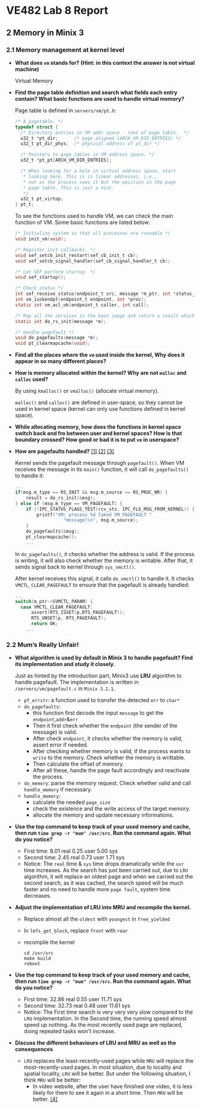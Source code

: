 # VE482 Lab 8 Report

## 2 Memory in Minix 3

### 2.1 Memory management at kernel level

- **What does `vm` stands for? (Hint: in this context the answer is not virtual machine)**

  Virtual Memory

- **Find the page table definition and search what fields each entry contain? What basic functions are used to handle virtual memory?**

  Page table is defined in `servers/vm/pt.h`:

  ```c
  /* A pagetable. */
  typedef struct {
  	/* Directory entries in VM addr space - root of page table.  */
  	u32_t *pt_dir;		/* page aligned (ARCH_VM_DIR_ENTRIES) */
  	u32_t pt_dir_phys;	/* physical address of pt_dir */
  
  	/* Pointers to page tables in VM address space. */
  	u32_t *pt_pt[ARCH_VM_DIR_ENTRIES];
  
  	/* When looking for a hole in virtual address space, start
  	 * looking here. This is in linear addresses, i.e.,
  	 * not as the process sees it but the position in the page
  	 * page table. This is just a hint.
  	 */
  	u32_t pt_virtop;
  } pt_t;
  ```

  To see the functions used to handle VM, we can check the main function of VM. Some basic functions are listed below:

  ```c
  /* Initialize system so that all processes are runnable */
  void init_vm(void);
  
  /* Register init callbacks. */
  void sef_setcb_init_restart(sef_cb_init_t cb);
  void sef_setcb_signal_handler(sef_cb_signal_handler_t cb);
  
  /* Let SEF perform startup. */
  void sef_startup();
  
  /* Check status */
  int sef_receive_status(endpoint_t src, message *m_ptr, int *status_ptr);
  int vm_isokendpt(endpoint_t endpoint, int *proc);
  static int vm_acl_ok(endpoint_t caller, int call);
  
  /* Map all the services in the boot image and return a result which is used to send reply message */
  static int do_rs_init(message *m);
  
  /* Handle pagefault */
  void do_pagefaults(message *m);
  void pt_clearmapcache(void);
  ```

- **Find all the places where the `vm` used inside the kernel, Why does it appear in so many different places?**

  

- **How is memory allocated within the kernel? Why are not `malloc` and `calloc` used?**

  By using `kmalloc()` or `vmalloc()` (allocate virtual memory).

  `malloc()` and `calloc()` are defined in user-space, so they cannot be used in kernel space (kernel can only use functions defined in kernel space). 

- **While allocating memory, how does the functions in kernel space switch back and fro between user and kernel spaces? How is that boundary crossed? How good or bad it is to put `vm` in userspace?**

  

- **How are pagefaults handled?** [[1]](https://elixir.ortiz.sh/minix/v3.2.1/source/servers/vm/main.c#L74) [[2]](https://elixir.ortiz.sh/minix/v3.2.1/source/servers/vm/pagefaults.c#L51) [[3]](https://elixir.ortiz.sh/minix/v3.2.1/source/kernel/system/do_vmctl.c#L19)

  Kernel sends the pagefault message through `pagefault()`. When VM receives the message in its `main()` function, it will call `do_pagefaults()` to handle it:

  ```c
  ...
  if(msg.m_type == RS_INIT && msg.m_source == RS_PROC_NR) {
      result = do_rs_init(&msg);
  } else if (msg.m_type == VM_PAGEFAULT) {
      if (!IPC_STATUS_FLAGS_TEST(rcv_sts, IPC_FLG_MSG_FROM_KERNEL)) {
          printf("VM: process %d faked VM_PAGEFAULT "
  					"message!\n", msg.m_source);
      }
      do_pagefaults(&msg);
      pt_clearmapcache();
      ...
  ```

  In `do_pagefaults()`, it checks whether the address is valid. If the process is writing, it will also check whether the memory is writable. After that, it sends signal back to kernel through `sys_vmctl()`.

  After kernel receives this signal, it calls `do_vmctl()` to handle it. It checks `VMCTL_CLEAR_PAGEFAULT` to ensure that the pagefault is already handled:

  ```c
  ...
  switch(m_ptr->SVMCTL_PARAM) {
  	case VMCTL_CLEAR_PAGEFAULT:
  		assert(RTS_ISSET(p,RTS_PAGEFAULT));
  		RTS_UNSET(p, RTS_PAGEFAULT);
  		return OK;
      ...
  ```

### 2.2 Mum’s Really Unfair!

- **What algorithm is used by default in Minix 3 to handle pagefault? Find its implementation and study it closely.**

  Just as hinted by the introduction part, Minix3 use **LRU** algorithm to handle pagefault. The implementation is written in `/servers/vm/pagefault.c` in `Minix 3.2.1`.

  * `pf_errstr`: a function used to transfer the detected `err` to `char*`
  * `do_pagefaults`: 
    * this function first decode the input `message` to get the `endpoint`,`addr`&`err`
    * Then it first check whether the `endpoint` (the sender of the message) is valid.
    * After check `endpoint`, it checks whether the memory is valid, assert error if needed.
    * After checking whether memory is valid, if the process wants to `write` to the memory. Check whether the memory is writtable.
    * Then calculate the offset of memory.
    * After all these, handle the page fault accordingly and reactivate the process.
  * `do_memory`: parse the memory request. Check whether valid and call `handle_memory` if necessary.
  * `handle_memory`:
    * calculate the needed `page_size`
    * check the existence and the write access of the target memory.
    * allocate the memory and update necessary informations.

- **Use the top command to keep track of your used memory and cache, then run `time grep -r "mum" /usr/src`. Run the command again. What do you notice?**

  * First time: 8.01 real 0.25 user 5.00 sys
  * Second time: 2.45 real 0.73 user 1.71 sys
  * Notice: The `real` time & `sys` time drops dramatically while the `usr` time increases. As the search has just been carried out, due to `LRU` algorithm, it will replace an oldest page and when we carried out the second search, as it was cached, the search speed will be much faster and no need to handle more `page fault`, system time decreases.

- **Adjust the implementation of LRU into MRU and recompile the kernel.**

  * Replace almost all the `oldest` with `youngest` in `free_yielded`

  * In `lmfs_get_block`, replace `front` with `rear`

  * recompile the kernel

    ```shell
    cd /usr/src
    make build
    reboot
    ```

    

- **Use the top command to keep track of your used memory and cache, then run `time grep -r "mum" /usr/src`. Run the command again. What do you notice?**

  - First time: 32.86 real 0.55 user 11.71 sys
  - Second time: 32.73 real 0.48 user 11.61 sys
  - Notice: The First time search is very very very slow compared to the `LRU` implementation. In the Second time, the running speed almost speed up nothing. As the most recently used page are replaced, doing repeated tasks won't increase.

- **Discuss the different behaviours of LRU and MRU as well as the consequences**

  

  * `LRU` replaces the least-recently-used pages while `MRU` will replace the most-recently-used pages. In most situation, due to locality and spatial locality, `LRU` will be better. But under the following situation, I think `MRU` will be better:
    * In video website, after the user have finished one video, it is less likely for them to see it again in a short time. Then `MRU` will be better. [[4]](https://stackoverflow.com/questions/5088128/why-does-cache-use-most-recently-used-mru-algorithm-as-evict-policy)

